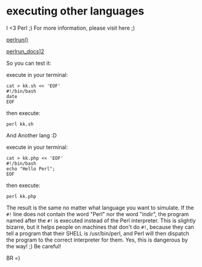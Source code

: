 # executing other languages

I <3 Perl ;) For more information, please visit here ;)

[perlrun()][1]


  [1]: https://www.freebsd.org/cgi/man.cgi?query=perlrun&sektion=1&apropos=0&manpath=redhat

[perlrun_docs]()][2]

  [2]: https://perldoc.perl.org/perlrun
  
  
So you can test it:

execute in your terminal:

    cat > kk.sh << 'EOF'
    #!/bin/bash
    date
    EOF

then execute:
   
    perl kk.sh

And Another lang :D

execute in your terminal:

    cat > kk.php << 'EOF'
    #!/bin/bash
    echo "Hello Perl";
    EOF 

then execute:
   
    perl kk.php

The result is the same no matter what language you want to simulate.
If the `#!` line does not contain the word "Perl" nor the word "indir", the program named after the `#!` is executed instead of the Perl interpreter. This is slightly bizarre, but it helps people on machines that don't do `#!`, because they can tell a program that their SHELL is /usr/bin/perl, and Perl will then dispatch the program to the correct interpreter for them.
Yes, this is dangerous by the way! ;) Be careful!

BR =)

    



